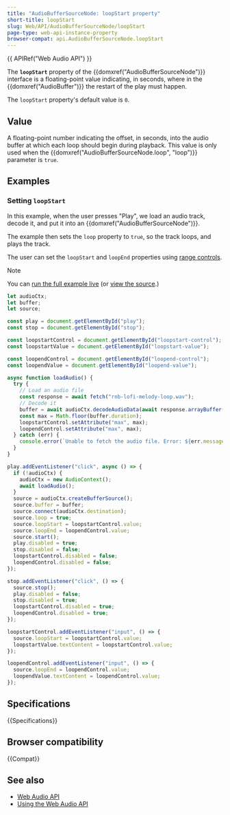 ```yaml
---
title: "AudioBufferSourceNode: loopStart property"
short-title: loopStart
slug: Web/API/AudioBufferSourceNode/loopStart
page-type: web-api-instance-property
browser-compat: api.AudioBufferSourceNode.loopStart
---
```


{{ APIRef("Web Audio API") }}

The **`loopStart`** property of the {{domxref("AudioBufferSourceNode")}} interface is a floating-point value indicating, in seconds, where in the {{domxref("AudioBuffer")}} the restart of the play must happen.

The `loopStart` property's default value is `0`.

## Value

A floating-point number indicating the offset, in seconds, into the audio buffer at
which each loop should begin during playback. This value is only used when the
{{domxref("AudioBufferSourceNode.loop", "loop")}} parameter is `true`.

## Examples

### Setting `loopStart`

In this example, when the user presses "Play", we load an audio track, decode it, and put it into an {{domxref("AudioBufferSourceNode")}}.

The example then sets the `loop` property to `true`, so the track loops, and plays the track.

The user can set the `loopStart` and `loopEnd` properties using [range controls](/en-US/docs/Web/HTML/Element/input/range).

> [!NOTE]
> You can [run the full example live](https://mdn.github.io/webaudio-examples/audio-buffer-source-node/loop/) (or [view the source](https://github.com/mdn/webaudio-examples/tree/main/audio-buffer-source-node/loop).)

```js
let audioCtx;
let buffer;
let source;

const play = document.getElementById("play");
const stop = document.getElementById("stop");

const loopstartControl = document.getElementById("loopstart-control");
const loopstartValue = document.getElementById("loopstart-value");

const loopendControl = document.getElementById("loopend-control");
const loopendValue = document.getElementById("loopend-value");

async function loadAudio() {
  try {
    // Load an audio file
    const response = await fetch("rnb-lofi-melody-loop.wav");
    // Decode it
    buffer = await audioCtx.decodeAudioData(await response.arrayBuffer());
    const max = Math.floor(buffer.duration);
    loopstartControl.setAttribute("max", max);
    loopendControl.setAttribute("max", max);
  } catch (err) {
    console.error(`Unable to fetch the audio file. Error: ${err.message}`);
  }
}

play.addEventListener("click", async () => {
  if (!audioCtx) {
    audioCtx = new AudioContext();
    await loadAudio();
  }
  source = audioCtx.createBufferSource();
  source.buffer = buffer;
  source.connect(audioCtx.destination);
  source.loop = true;
  source.loopStart = loopstartControl.value;
  source.loopEnd = loopendControl.value;
  source.start();
  play.disabled = true;
  stop.disabled = false;
  loopstartControl.disabled = false;
  loopendControl.disabled = false;
});

stop.addEventListener("click", () => {
  source.stop();
  play.disabled = false;
  stop.disabled = true;
  loopstartControl.disabled = true;
  loopendControl.disabled = true;
});

loopstartControl.addEventListener("input", () => {
  source.loopStart = loopstartControl.value;
  loopstartValue.textContent = loopstartControl.value;
});

loopendControl.addEventListener("input", () => {
  source.loopEnd = loopendControl.value;
  loopendValue.textContent = loopendControl.value;
});
```

## Specifications

{{Specifications}}

## Browser compatibility

{{Compat}}

## See also

- [Web Audio API](/en-US/docs/Web/API/Web_Audio_API)
- [Using the Web Audio API](/en-US/docs/Web/API/Web_Audio_API/Using_Web_Audio_API)

